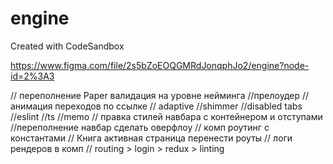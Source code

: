 # engine

Created with CodeSandbox

https://www.figma.com/file/2s5bZoEOQGMRdJonqphJo2/engine?node-id=2%3A3

// переполнение Paper валидация на уровне нейминга
//прелоудер
//анимация переходов по ссылке
// adaptive
//shimmer
//disabled tabs
//eslint
//ts
//memo
// правка стилей навбара с контейнером и отступами
//переполнение навбар сделать оверфлоу
// комп роутинг с константами
// Книга активная страница перенести роуты
// логи рендеров в комп
// routing > login > redux > linting
